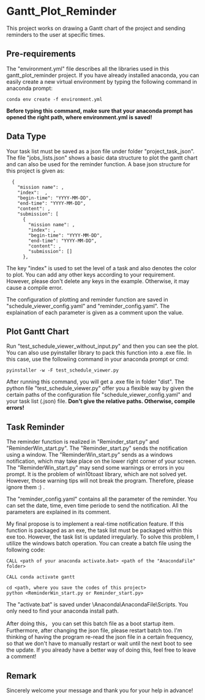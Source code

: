 # Gantt_Plot_Reminder
This project works on drawing a Gantt chart of the project and sending reminders to the user at specific times.
## Pre-requirements
The "environment.yml" file describes all the libraries used in this gantt_plot_reminder project. If you have already installed anaconda, you can easily create a new virtual environment by typing the following command in anaconda prompt:
```
conda env create -f environment.yml
```
**Before typing this command, make sure that your anaconda prompt has opened the right path, where environment.yml is saved!**

## Data Type
Your task list must be saved as a json file under folder "project_task_json". The file "jobs_lists.json" shows a basic data structure to plot the gantt chart and can also be used for the reminder function. A base json structure for this project is given as:
```
  {
    "mission name": ,
    "index":  ,
    "begin-time": "YYYY-MM-DD",
    "end-time": "YYYY-MM-DD",
    "content": ,
    "submission": [
      {
        "mission name": ,
        "index": ,
        "begin-time": "YYYY-MM-DD",
        "end-time": "YYYY-MM-DD",
        "content": ,
        "submission": []
      },
```
The key "index" is used to set the level of a task and also denotes the color to plot. You can add any other keys according to your requirement. However, please don't delete any keys in the example. Otherwise, it may cause a compile error. 

The configuration of plotting and reminder function are saved in "schedule_viewer_config.yaml" and "reminder_config.yaml". The explaination of each parameter is given as a comment upon the value.

## Plot Gantt Chart
Run "test_schedule_viewer_without_input.py" and then you can see the plot. You can also use pyinstaller library to pack this function into a .exe file. In this case, use the followiing command in your anaconda prompt or cmd:
```
pyinstaller -w -F test_schedule_viewer.py
```
After running this command, you will get a .exe file in folder "dist". The python file "test_schedule_viewer.py" offer you a flexible way by given the certain paths of the configuration file "schedule_viewer_config.yaml" and your task list (.json) file. **Don't give the relative paths. Otherwise, compile errors!**

## Task Reminder
The reminder function is realized in "Reminder_start.py" and "ReminderWin_start.py". The "Reminder_start.py" sends the notification using a window. The "ReminderWin_start.py" sends as a windows notification, which may take place on the lower right corner of your screen. The "ReminderWin_start.py" may send some warnings or errors in you prompt. It is the problem of win10toast library, which are not solved yet. However, those warning tips will not break the program. Therefore, please ignore them :) .

The "reminder_config.yaml" contains all the parameter of the reminder. You can set the date, time, even time periode to send the notification. All the parameters are explained in its comment.

My final propose is to implement a real-time notification feature. If this function is packaged as an exe, the task list must be packaged within this exe too. However, the task list is updated irregularly. To solve this problem, I utilize the windows batch operation. You can create a batch file using the following code:
```
CALL <path of your anaconda activate.bat> <path of the "AnacondaFile" folder>

CALL conda activate gantt

cd <path, where you save the codes of this project>
python <ReminderWin_start.py or Reminder_start.py>
```
The "activate.bat" is saved under \Anaconda\AnacondaFile\Scripts. You only need to find your anaconda install path. 

After doing this， you can set this batch file as a boot startup item. Furthermore, after changing the json file, please restart batch too. I'm thinking of having the program re-read the json file in a certain frequency, so that we don't have to manually restart or wait until the next boot to see the update. If you already have a better way of doing this, feel free to leave a comment!
## Remark
Sincerely welcome your message and thank you for your help in advance!
